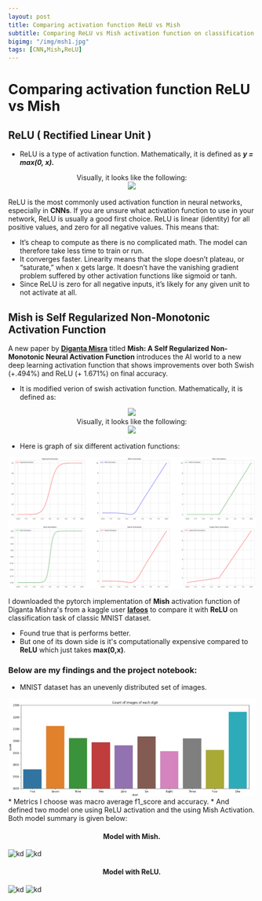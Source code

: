 ```yaml
---
layout: post
title: Comparing activation function ReLU vs Mish
subtitle: Comparing ReLU vs Mish activation function on classification accuracy of MNIST dataset. 
bigimg: "/img/msh1.jpg"
tags: [CNN,Mish,ReLU]
---
```


# Comparing activation function ReLU vs Mish

##  **ReLU** ( Rectified Linear Unit )

* ReLU is a type of activation function. Mathematically, it is defined as ***y = max(0, x).***

<center>Visually, it looks like the following:</center>


<center><img src="https://miro.medium.com/max/1026/1*DfMRHwxY1gyyDmrIAd-gjQ.png"></center>

ReLU is the most commonly used activation function in neural networks, especially in **CNNs**. If you are unsure what activation function to use in your network, ReLU is usually a good first choice.
ReLU is linear (identity) for all positive values, and zero for all negative values. This means that:
* It’s cheap to compute as there is no complicated math. The model can therefore take less time to train or run.
* It converges faster. Linearity means that the slope doesn’t plateau, or “saturate,” when x gets large. It doesn’t have the vanishing gradient problem suffered by other activation functions like sigmoid or tanh.
* Since ReLU is zero for all negative inputs, it’s likely for any given unit to not activate at all.


##  Mish is Self Regularized Non-Monotonic Activation Function

A new paper by [**Diganta Misra**](https://github.com/digantamisra98/Mish) titled **Mish: A Self Regularized Non-Monotonic Neural Activation Function** introduces the AI world to a new deep learning activation function that shows improvements over both Swish (+.494%) and ReLU (+ 1.671%) on final accuracy.
* It is modified verion of swish activation function. Mathematically, it is defined as:

<center><img src="https://i.ibb.co/TK0LPcD/mishmath.jpg"></center>

<center>Visually, it looks like the following:</center>


<center><img src="https://miro.medium.com/max/512/1*S9xYzBLjOd4JrrGC-U2Zhg.jpeg"></center>

* Here is graph of six different activation functions:
<center><img src="/img/activation fucntion.png"></center>

I downloaded the pytorch implementation of **Mish** activation function of Diganta Mishra's from a kaggle user [**Iafoos**](https://www.kaggle.com/iafoss/mish-activation/) to compare it with **ReLU** on classification task of classic MNIST dataset.
* Found true that is performs better.
* But one of its down side is it's computationally expensive compared to **ReLU** which just takes **max(0,x)**.

### Below are my findings and the project notebook:

* MNIST dataset has an unevenly distributed set of images.
<img src="/img/count.jpg">
* Metrics I choose was macro average f1_score and accuracy.
* And defined two model one using ReLU activation and the using Mish Activation. Both model summary is given below:

<center><h4>Model with Mish.</h4></center>

![kd](https://i.ibb.co/L6NXBjC/modelmish.jpg)
![kd](https://i.ibb.co/L8Zj94f/modelMsh.jpg)


<center><h4>Model with ReLU.</h4></center>

![kd](https://i.ibb.co/6Y5XXJn/model-relu.jpg)
![kd](https://i.ibb.co/xL4q3XQ/modelRel.jpg)


